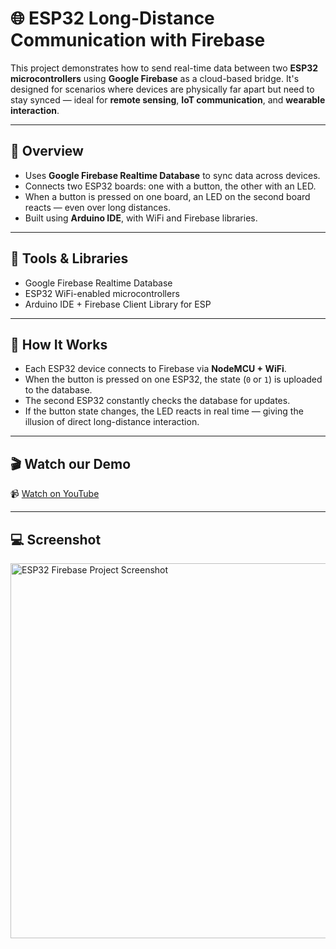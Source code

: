 # 🌐 ESP32 Long-Distance Communication with Firebase

This project demonstrates how to send real-time data between two **ESP32 microcontrollers** using **Google Firebase** as a cloud-based bridge. It's designed for scenarios where devices are physically far apart but need to stay synced — ideal for **remote sensing**, **IoT communication**, and **wearable interaction**.

---

## 🎯 Overview

- Uses **Google Firebase Realtime Database** to sync data across devices.
- Connects two ESP32 boards: one with a button, the other with an LED.
- When a button is pressed on one board, an LED on the second board reacts — even over long distances.
- Built using **Arduino IDE**, with WiFi and Firebase libraries.

---

## 🧰 Tools & Libraries

- Google Firebase Realtime Database  
- ESP32 WiFi-enabled microcontrollers  
- Arduino IDE + Firebase Client Library for ESP  

---

## 🧠 How It Works

- Each ESP32 device connects to Firebase via **NodeMCU + WiFi**.
- When the button is pressed on one ESP32, the state (`0` or `1`) is uploaded to the database.
- The second ESP32 constantly checks the database for updates.
- If the button state changes, the LED reacts in real time — giving the illusion of direct long-distance interaction.

---

## 🎬 Watch our Demo

📹 [Watch on YouTube](https://www.youtube.com/watch?v=Xx5cEIbBvZY)

---

## 💻 Screenshot

<img src="Image.jpg" alt="ESP32 Firebase Project Screenshot" width="600"/>
